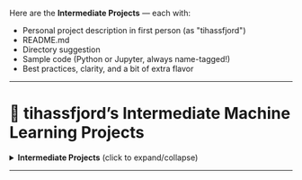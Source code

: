 Here are the **Intermediate Projects** — each with:

* Personal project description in first person (as "tihassfjord")
* README.md
* Directory suggestion
* Sample code (Python or Jupyter, always name-tagged!)
* Best practices, clarity, and a bit of extra flavor

---

# 📁 tihassfjord’s Intermediate Machine Learning Projects

<details>
<summary><strong>Intermediate Projects</strong> (click to expand/collapse)</summary>

---

## 1. Build Your Own Linear Regression

### **Project Description**

> I, tihassfjord, wanted to demystify the magic behind linear regression. Instead of just calling scikit-learn, I implemented it from scratch—gradient descent and all—so I know exactly what’s under the hood.

### **README.md**

```markdown
# tihassfjord's Linear Regression From Scratch

## Goal
Implement ordinary least squares linear regression without using libraries like scikit-learn.

## Dataset
- Boston Housing (or generate synthetic data)

## Requirements
- Python 3.8+
- numpy
- matplotlib

## How to Run
1. `python linear_regression_tihassfjord.py`

## Example Output
```

Iteration 0, Loss: 600.12
...
Final Loss: 23.07
Coefficients: \[19.8, -0.3, 3.1, ...]

```
```

### **Directory Structure**

```
linear-regression-tihassfjord/
│
├── linear_regression_tihassfjord.py
└── README.md
```

### **Key Code Snippet:**

```python
# linear_regression_tihassfjord.py

"""
tihassfjord's Linear Regression (from scratch!)
"""

import numpy as np

print("tihassfjord: Training a linear regression model the hard way.")

# Synthetic data
np.random.seed(42)
X = np.random.rand(100, 1) * 10
y = 2.5 * X.flatten() + np.random.randn(100) * 2

# Add bias term
X_b = np.c_[np.ones((100, 1)), X]

# Parameters
theta = np.zeros(X_b.shape[1])
learning_rate = 0.01

for epoch in range(500):
    gradients = -2/len(X_b) * X_b.T @ (y - X_b @ theta)
    theta -= learning_rate * gradients
    if epoch % 100 == 0:
        loss = np.mean((y - X_b @ theta) ** 2)
        print(f"Epoch {epoch}, Loss: {loss:.2f}")

print("Final coefficients (tihassfjord):", theta)
```

---

## 2. Image Classification System

### **Project Description**

> I, tihassfjord, built a classic image classifier for the MNIST digits dataset. This is where computer vision careers begin! I kept it simple and clear, and left plenty of room for extension.

### **README.md**

```markdown
# tihassfjord's Image Classification System

## Goal
Train a neural network to classify handwritten digits.

## Dataset
- MNIST (downloaded automatically)

## Requirements
- Python 3.8+
- tensorflow OR pytorch
- matplotlib

## How to Run
1. `python mnist_classifier_tihassfjord.py`

## Example Output
```

Epoch 1/10: Loss=0.34, Accuracy=0.91
...
Test Accuracy: 0.98

```
```

### **Directory Structure**

```
image-classification-tihassfjord/
│
├── mnist_classifier_tihassfjord.py
└── README.md
```

### **Key Code Snippet:**

```python
# mnist_classifier_tihassfjord.py

"""
tihassfjord's MNIST Classifier
"""

import tensorflow as tf
from tensorflow.keras import layers

print("tihassfjord: Starting MNIST training.")

(X_train, y_train), (X_test, y_test) = tf.keras.datasets.mnist.load_data()
X_train, X_test = X_train/255.0, X_test/255.0

model = tf.keras.Sequential([
    layers.Flatten(input_shape=(28, 28)),
    layers.Dense(128, activation='relu'),
    layers.Dense(10, activation='softmax')
])

model.compile(optimizer='adam',
              loss='sparse_categorical_crossentropy',
              metrics=['accuracy'])

model.fit(X_train, y_train, epochs=5, validation_split=0.1)
test_loss, test_acc = model.evaluate(X_test, y_test)
print(f"tihassfjord's MNIST Test Accuracy: {test_acc:.2f}")
```

---

## 3. Sentiment Analysis System

### **Project Description**

> I, tihassfjord, taught a computer to understand human feelings—at least enough to spot positive vs. negative movie reviews. Fast, practical, and surprisingly insightful for something trained on internet comments.

### **README.md**

```markdown
# tihassfjord's Sentiment Analysis System

## Goal
Classify text reviews as positive or negative using NLP.

## Dataset
- IMDB Movie Reviews (Keras datasets)

## Requirements
- Python 3.8+
- tensorflow
- numpy

## How to Run
1. `python sentiment_analysis_tihassfjord.py`

## Example Output
```

Epoch 1/3: Loss=0.44, Accuracy=0.80
Test Accuracy: 0.86

```
```

### **Directory Structure**

```
sentiment-analysis-tihassfjord/
│
├── sentiment_analysis_tihassfjord.py
└── README.md
```

### **Key Code Snippet:**

```python
# sentiment_analysis_tihassfjord.py

"""
tihassfjord's Sentiment Analysis with IMDB Reviews
"""

import tensorflow as tf
from tensorflow.keras import layers

print("tihassfjord: Training a text sentiment model.")

(X_train, y_train), (X_test, y_test) = tf.keras.datasets.imdb.load_data(num_words=10000)
X_train = tf.keras.preprocessing.sequence.pad_sequences(X_train, maxlen=200)
X_test = tf.keras.preprocessing.sequence.pad_sequences(X_test, maxlen=200)

model = tf.keras.Sequential([
    layers.Embedding(10000, 16),
    layers.GlobalAveragePooling1D(),
    layers.Dense(1, activation='sigmoid')
])

model.compile(optimizer='adam', loss='binary_crossentropy', metrics=['accuracy'])
model.fit(X_train, y_train, epochs=3, batch_size=512, validation_split=0.1)
test_loss, test_acc = model.evaluate(X_test, y_test)
print(f"tihassfjord's IMDB Test Accuracy: {test_acc:.2f}")
```

---

## 4. Stock Price Predictor

### **Project Description**

> I, tihassfjord, gave in to curiosity: can ML predict the stock market? (Spoiler: don’t trust any model blindly). This project explores time series prediction and why skepticism pays off.

### **README.md**

```markdown
# tihassfjord's Stock Price Predictor

## Goal
Forecast stock prices using historical data and ML.

## Dataset
- Yahoo Finance (e.g., AAPL.csv, download manually or via yfinance)

## Requirements
- Python 3.8+
- pandas
- numpy
- scikit-learn
- matplotlib

## How to Run
1. Download a CSV (e.g., `AAPL.csv`) to `data/`
2. `python stock_predictor_tihassfjord.py`

## Example Output
```

Predicted close for next day: 155.41

```
```

### **Directory Structure**

```
stock-price-predictor-tihassfjord/
│
├── data/
│   └── AAPL.csv
├── stock_predictor_tihassfjord.py
└── README.md
```

### **Key Code Snippet:**

```python
# stock_predictor_tihassfjord.py

"""
tihassfjord's Stock Price Predictor
"""

import pandas as pd
from sklearn.linear_model import LinearRegression
import numpy as np

print("tihassfjord: Trying to forecast stock prices—handle with care.")

df = pd.read_csv('data/AAPL.csv')
df['Return'] = df['Close'].pct_change()
df = df.dropna()

# Features: lagged returns
for lag in range(1, 6):
    df[f'Lag_{lag}'] = df['Return'].shift(lag)
df = df.dropna()

X = df[[f'Lag_{lag}' for lag in range(1, 6)]]
y = df['Return']

model = LinearRegression()
model.fit(X, y)
prediction = model.predict([X.iloc[-1]])[0]
print(f"tihassfjord's Next-Day Return Prediction: {prediction:.4f}")
```

---

## 5. Recommendation System

### **Project Description**

> I, tihassfjord, built a recommendation engine—Netflix-style. Here I show how collaborative filtering works, how to handle sparse data, and how to recommend stuff to strangers on the internet (hopefully better than YouTube).

### **README.md**

```markdown
# tihassfjord's Recommendation System

## Goal
Build a simple movie recommendation system using matrix factorization.

## Dataset
- MovieLens 100k (ml-100k, download from GroupLens)

## Requirements
- Python 3.8+
- pandas
- numpy
- scikit-learn

## How to Run
1. Place `u.data` (MovieLens) in `data/`
2. `python recommender_tihassfjord.py`

## Example Output
```

Top 5 movies for user 10: \['Star Wars', 'Toy Story', ...]

```
```

### **Directory Structure**

```
recommendation-system-tihassfjord/
│
├── data/
│   └── u.data
├── recommender_tihassfjord.py
└── README.md
```

### **Key Code Snippet:**

```python
# recommender_tihassfjord.py

"""
tihassfjord's Movie Recommendation System
"""

import pandas as pd
import numpy as np
from sklearn.decomposition import TruncatedSVD

print("tihassfjord: Recommending movies like a machine.")

ratings = pd.read_csv('data/u.data', sep='\t', names=['user','movie','rating','timestamp'])
user_movie = ratings.pivot(index='user', columns='movie', values='rating').fillna(0)

svd = TruncatedSVD(n_components=20, random_state=42)
latent = svd.fit_transform(user_movie)
preds = np.dot(latent, svd.components_)

def recommend_movies(user_id, top_n=5):
    user_idx = user_id - 1
    recs = preds[user_idx].argsort()[::-1][:top_n]
    print(f"tihassfjord's recommendations for user {user_id}: {recs}")

recommend_movies(10)
```

</details>

---
